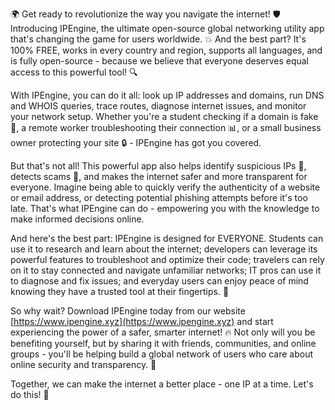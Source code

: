 🌍 Get ready to revolutionize the way you navigate the internet! 🛡️ Introducing IPEngine, the ultimate open-source global networking utility app that's changing the game for users worldwide. 💥 And the best part? It's 100% FREE, works in every country and region, supports all languages, and is fully open-source - because we believe that everyone deserves equal access to this powerful tool! 🔍

With IPEngine, you can do it all: look up IP addresses and domains, run DNS and WHOIS queries, trace routes, diagnose internet issues, and monitor your network setup. Whether you're a student checking if a domain is fake 👀, a remote worker troubleshooting their connection 📊, or a small business owner protecting your site 🔒 - IPEngine has got you covered.

But that's not all! This powerful app also helps identify suspicious IPs 🚨, detects scams 💸, and makes the internet safer and more transparent for everyone. Imagine being able to quickly verify the authenticity of a website or email address, or detecting potential phishing attempts before it's too late. That's what IPEngine can do - empowering you with the knowledge to make informed decisions online.

And here's the best part: IPEngine is designed for EVERYONE. Students can use it to research and learn about the internet; developers can leverage its powerful features to troubleshoot and optimize their code; travelers can rely on it to stay connected and navigate unfamiliar networks; IT pros can use it to diagnose and fix issues; and everyday users can enjoy peace of mind knowing they have a trusted tool at their fingertips. 🤝

So why wait? Download IPEngine today from our website [https://www.ipengine.xyz](https://www.ipengine.xyz) and start experiencing the power of a safer, smarter internet! 🔥 Not only will you be benefiting yourself, but by sharing it with friends, communities, and online groups - you'll be helping build a global network of users who care about online security and transparency. 🌈

Together, we can make the internet a better place - one IP at a time. Let's do this! 🚀